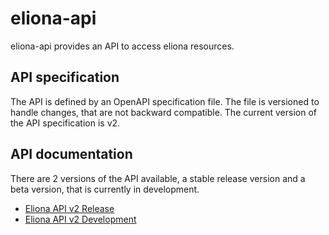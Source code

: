# eliona-api #

eliona-api provides an API to access eliona resources.

## API specification ##

The API is defined by an OpenAPI specification file. The file is versioned to handle changes, that are not backward compatible. The current version of the API specification is v2.

## API documentation ##

There are 2 versions of the API available, a stable release version and a beta version, that is currently in development.

- [Eliona API v2 Release](https://eliona-smart-building-assistant.github.io/eliona-api/)
- [Eliona API v2 Development](https://eliona-smart-building-assistant.github.io/eliona-api/?https://raw.githubusercontent.com/eliona-smart-building-assistant/eliona-api/develop/eliona-api-v2.yaml)
